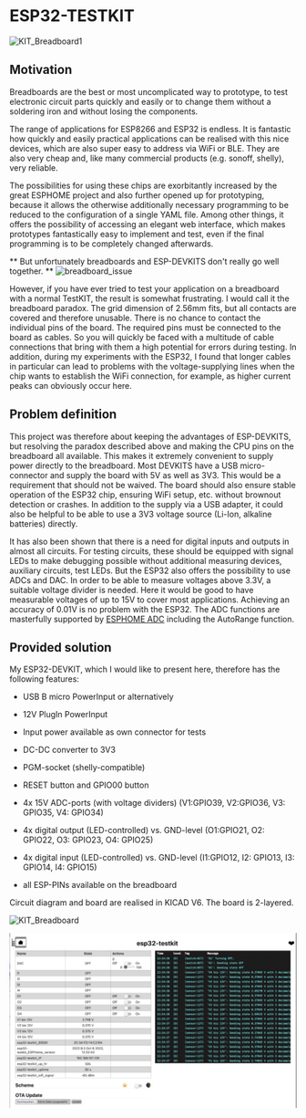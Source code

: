 # ESP32-TESTKIT
![KIT_Breadboard1](https://user-images.githubusercontent.com/10268240/161392903-1f2d982f-bb76-4df7-8d5c-f88a87f04075.jpg)

## Motivation
Breadboards are the best or most uncomplicated way to prototype, to test electronic circuit parts quickly and easily or to change them without a soldering iron and without losing the components.

The range of applications for ESP8266 and ESP32 is endless. It is fantastic how quickly and easily practical applications can be realised with this nice devices, which are also super easy to address via WiFi or BLE. They are also very cheap and, like many commercial products (e.g. sonoff, shelly), very reliable. 

The possibilities for using these chips are exorbitantly increased by the great ESPHOME project and also further opened up for prototyping, because it allows the otherwise additionally necessary programming to be reduced to the configuration of a single YAML file. Among other things, it offers the possibility of accessing an elegant web interface, which makes prototypes fantastically easy to implement and test, even if the final programming is to be completely changed afterwards.

** But unfortunately breadboards and ESP-DEVKITS don't really go well together. **
![breadboard_issue](https://user-images.githubusercontent.com/10268240/161389199-028ddf25-8427-4133-889e-8c40c2c76b93.jpeg "breadboard paradox: no pin can be used")

However, if you have ever tried to test your application on a breadboard with a normal TestKIT, the result is somewhat frustrating. I would call it the breadboard paradox. The grid dimension of 2.56mm fits, but all contacts are covered and therefore unusable. There is no chance to contact the individual pins of the board. The required pins must be connected to the board as cables. So you will quickly be faced with a multitude of cable connections that bring with them a high potential for errors during testing. In addition, during my experiments with the ESP32, I found that longer cables in particular can lead to problems with the voltage-supplying lines when the chip wants to establish the WiFi connection, for example, as higher current peaks can obviously occur here.

## Problem definition

This project was therefore about keeping the advantages of ESP-DEVKITS, but resolving the paradox described above and making the CPU pins on the breadboard all available. This makes it extremely convenient to supply power directly to the breadboard. Most DEVKITS have a USB micro-connector and supply the board with 5V as well as 3V3. This would be a requirement that should not be waived. The board should also ensure stable operation of the ESP32 chip, ensuring WiFi setup, etc. without brownout detection or crashes. In addition to the supply via a USB adapter, it could also be helpful to be able to use a 3V3 voltage source (Li-Ion, alkaline batteries) directly.

It has also been shown that there is a need for digital inputs and outputs in almost all circuits. For testing circuits, these should be equipped with signal LEDs to make debugging possible without additional measuring devices, auxiliary circuits, test LEDs. But the ESP32 also offers the possibility to use ADCs and DAC. In order to be able to measure voltages above 3.3V, a suitable voltage divider is needed. Here it would be good to have measurable voltages of up to 15V to cover most applications. Achieving an accuracy of 0.01V is no problem with the ESP32. The ADC functions are masterfully supported by [ESPHOME ADC](https://esphome.io/components/sensor/adc.html?highlight=adc) including the AutoRange function. 

## Provided solution

My ESP32-DEVKIT, which I would like to present here, therefore has the following features:

- USB B micro PowerInput or alternatively
- 12V PlugIn PowerInput
- Input power available as own connector for tests
- DC-DC converter to 3V3
- PGM-socket (shelly-compatible)
- RESET button and GPIO00 button
- 4x 15V ADC-ports (with voltage dividers)
  (V1:GPIO39, V2:GPIO36, V3: GPIO35, V4: GPIO34)
- 4x digital output (LED-controlled) vs. GND-level
  (O1:GPIO21, O2: GPIO22, O3: GPIO23, O4: GPIO25)
- 4x digital input (LED-controlled) vs. GND-level
  (I1:GPIO12, I2: GPIO13, I3: GPIO14, I4: GPIO15)

- all ESP-PINs available on the breadboard

Circuit diagram and board are realised in KICAD V6. The board is 2-layered.

![KIT_Breadboard](https://user-images.githubusercontent.com/10268240/161389607-0493d92c-b815-4872-a612-498574beed3e.jpg)

![Example of Webinterface](https://github.com/mc0110/ESP32-TESTKIT/blob/main/Testkit_Webinterface.jpg)

